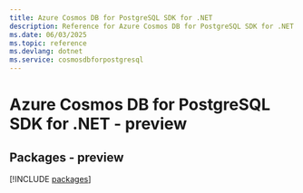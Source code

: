 ```yaml
---
title: Azure Cosmos DB for PostgreSQL SDK for .NET
description: Reference for Azure Cosmos DB for PostgreSQL SDK for .NET
ms.date: 06/03/2025
ms.topic: reference
ms.devlang: dotnet
ms.service: cosmosdbforpostgresql
---
```

# Azure Cosmos DB for PostgreSQL SDK for .NET - preview
## Packages - preview
[!INCLUDE [packages](cosmos-db-for-postgresql-index.md)]